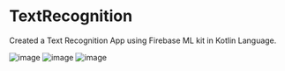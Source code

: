 # TextRecognition

Created a Text Recognition App using Firebase ML kit in Kotlin Language.

![image](https://github.com/Harsh3211/TextRecognition/blob/master/Screen%20Shots/Screenshot_1.png)
![image](https://github.com/Harsh3211/TextRecognition/blob/master/Screen%20Shots/Screenshot_2.png)
![image](https://github.com/Harsh3211/TextRecognition/blob/master/Screen%20Shots/Screenshot_3.png)
